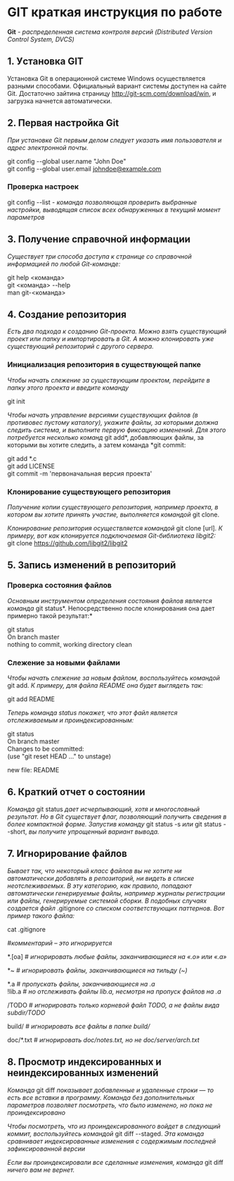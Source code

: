 # GIT краткая инструкция по работе

**Git** - *распределенная система контроля версий (Distributed Version Control System, DVCS)*

## 1. Уcтановка GIT

Установка Git в операционной системе Windows осуществляется разными способами. Официальный вариант системы доступен на сайте Git. Достаточно зайтина страницу http://git-scm.com/download/win, и загрузка начнется автоматически.

## 2. Первая настройка Git

*При установке Git первым делом следует указать имя пользователя и адрес электронной почты.*  

git config --global user.name "John Doe"  
git config --global user.email johndoe@example.com

### Проверка настроек

git config --list - *команда позволяющая проверить выбранные настройки, выводящая список всех обнаруженных в текущий момент параметров*

## 3. Получение справочной информации

*Существует три способа доступа к странице со справочной информацией по любой Git-команде:*

git help <команда>  
git <команда> --help  
man git-<команда>

## 4. Создание репозитория

*Есть два подхода к созданию Git-проекта. Можно взять существующий проект или папку и импортировать в Git. А можно клонировать уже существующий репозиторий с другого сервера.*

### Инициализация репозитория в существующей папке

*Чтобы начать слежение за существующим проектом, перейдите в папку этого проекта и введите команду*  

git init

*Чтобы начать управление версиями существующих файлов (в противовес пустому каталогу), укажите файлы, за которыми должна следить система, и выполните первую фиксацию изменений. Для этого потребуется несколько команд* git add*, добавляющих файлы, за которыми вы хотите следить, а затем команда *git commit:

git add *.c  
git add LICENSE  
git commit -m 'первоначальная версия проекта'

### Клонирование существующего репозитория

*Получение копии существующего репозитория, например проекта, в котором вы хотите принять участие, выполняется командой* git clone.

*Клонирование репозитория осуществляется командой* git clone [url]*. К примеру, вот как клонируется подключаемая Git-библиотека libgit2:*  
git clone https://github.com/libgit2/libgit2

## 5. Запись изменений в репозиторий

### Проверка состояния файлов

*Основным инструментом определения состояния файлов является команда* git status*. Непосредственно после клонирования она дает примерно такой результат:*  

git status  
On branch master  
nothing to commit, working directory clean

### Слежение за новыми файлами

*Чтобы начать слежение за новым файлом, воспользуйтесь командой* git add. *К примеру, для файла README она будет выглядеть так:*  

git add README  

*Теперь команда *status* покажет, что этот файл является отслеживаемым и проиндексированным:*

git status  
On branch master  
Changes to be committed:  
(use "git reset HEAD <file>..." to unstage)  

new file: README

## 6. Краткий отчет о состоянии

*Команда* git status *дает исчерпывающий, хотя и многословный результат. Но в Git существует флаг, позволяющий получить сведения в более компактной форме. Запустив команду* git status -s *или* git status --short, *вы получите упрощенный вариант вывода.*

## 7. Игнорирование файлов

*Бывает так, что некоторый класс файлов вы не хотите ни автоматически добавлять в репозиторий, ни видеть в списке неотслеживаемых. В эту категорию, как правило, попадают автоматически генерируемые файлы, например журналы регистрации или файлы, генерируемые системой сборки. В подобных случаях создается файл* .gitignore *со списком соответствующих паттернов. Вот пример такого файла:*

cat .gitignore  

#*комментарий – это игнорируется*   

*.[oa]   # *игнорировать любые файлы, заканчивающиеся на «.o» или «.a»*  

*~  # *игнорировать файлы, заканчивающиеся на тильду (~)*  

*.a # *пропускать файлы, заканчивающиеся на .a*  
!lib.a # *но отслеживать файлы lib.a, несмотря на пропуск файлов на .a*  

/TODO # *игнорировать только корневой файл TODO, а не файлы вида subdir/TODO* 

build/ # *игнорировать все файлы в папке build/*  

doc/*.txt # *игнорировать doc/notes.txt, но не doc/server/arch.txt*

## 8. Просмотр индексированных и неиндексированных изменений

*Команда* git diff *показывает добавленные и удаленные строки — то есть все вставки в программу. Команда без дополнительных параметров позволяет посмотреть, что было изменено, но пока не проиндексировано*

*Чтобы посмотреть, что из проиндексированного войдет в следующий коммит, воспользуйтесь командой* git diff --staged. *Эта команда сравнивает индексированные изменения с содержимым последней зафиксированной версии*

*Если вы проиндексировали все сделанные изменения, команда* git diff *ничего вам не вернет.*
